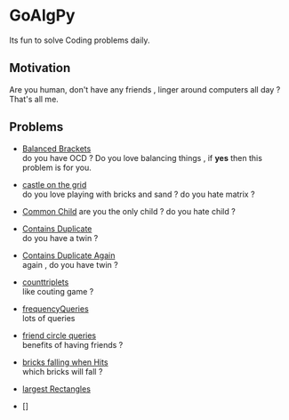 # GoAlgPy

Its fun to solve Coding problems daily.

## Motivation

Are you human, don't have any friends , linger around computers all day ? That's all me.

## Problems

- [Balanced Brackets](https://github.com/blunderthunder/GoAlgPy/blob/0d40b941e4b53c4a1e86aff69a104a9d8972b6fe/balanced_brackets/readme.md)  
do you have OCD ? Do you love balancing things , if **yes** then this problem is for you.

- [castle on the grid](https://github.com/blunderthunder/GoAlgPy/blob/a5b9d6e8a60b351d5fd8b4b1c7afd33abbf35cff/castle_on_the_grid/readme.md)  
do you love playing with bricks and sand ? do you hate matrix ?

- [Common Child](https://github.com/blunderthunder/GoAlgPy/blob/dc43e09022f0eb9e892b312210fa1f4665a692ef/common_child/readme.md)
are you the only child ? do you hate child ?

- [Contains Duplicate](https://github.com/blunderthunder/GoAlgPy/blob/3e351d85bd04fb2175f670e97f6b636e9acc8abc/contains_duplicate_1/readme.md)  
do you have a twin ?

- [Contains Duplicate Again](https://github.com/blunderthunder/GoAlgPy/blob/17237e2decbde6d2e45402484e31396b9336d0e9/contains_duplicate_2/readme.md)  
again , do you have twin ?

- [counttriplets](https://github.com/blunderthunder/GoAlgPy/blob/6e067e72decc2264bbb52d9d7519e1e89085dea5/counttriplets/readme.md)  
like couting game ?

- [frequencyQueries](https://github.com/blunderthunder/GoAlgPy/blob/30fa50630d8bbbf27b8c5bd86c772e0b9e5ec1b3/frequencyQueries/readme.md)  
lots of queries

- [friend circle queries](https://github.com/blunderthunder/GoAlgPy/blob/f217b294d3ba82a01a0d411bd6ad489a68400673/friend_circle_quries/readme.md)  
benefits of having friends ?

- [bricks falling when Hits](https://github.com/blunderthunder/GoAlgPy/blob/6bf32eb96bb04a31be2e486708b68cf688403566/bricks_falling_when_hit/readme.md)  
which bricks will fall ?

- [largest Rectangles](https://github.com/blunderthunder/GoAlgPy/blob/f4bc84c992d9de4d375c447af435601e9c579965/largest_rectangle/readme.md)  

- []